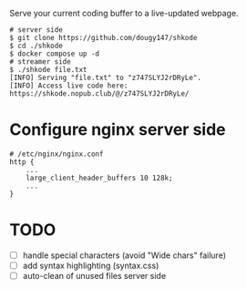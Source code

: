 Serve your current coding buffer to a live-updated webpage.

```console
# server side
$ git clone https://github.com/dougy147/shkode
$ cd ./shkode
$ docker compose up -d
# streamer side
$ ./shkode file.txt
[INFO] Serving "file.txt" to "z747SLYJ2rDRyLe".
[INFO] Access live code here: https://shkode.nopub.club/@/z747SLYJ2rDRyLe/
```

# Configure nginx server side

```console
# /etc/nginx/nginx.conf
http {
    ...
    large_client_header_buffers 10 128k;
    ...
}
```

# TODO

- [ ] handle special characters (avoid "Wide chars" failure)
- [ ] add syntax highlighting (syntax.css)
- [ ] auto-clean of unused files server side
